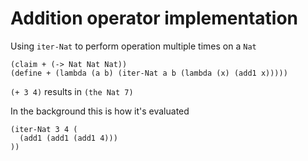 # Addition operator implementation

Using `iter-Nat` to perform operation multiple times on a `Nat`

```
(claim + (-> Nat Nat Nat))
(define + (lambda (a b) (iter-Nat a b (lambda (x) (add1 x)))))
```

`(+ 3 4)` results in `(the Nat 7)`

In the background this is how it's evaluated

```
(iter-Nat 3 4 ( 
  (add1 (add1 (add1 4)))
))
```
